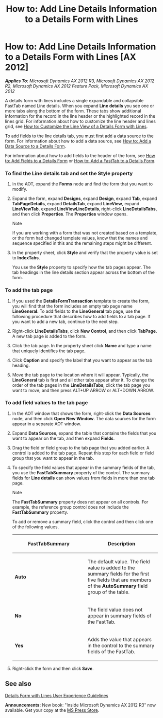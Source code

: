 ﻿---
title: 'How to: Add Line Details Information to a Details Form with Lines'
TOCTitle: 'How to: Add Line Details Information to a Details Form with Lines'
ms:assetid: 4988870e-9f39-43dd-89ff-fa5e1110e85d
ms:mtpsurl: https://msdn.microsoft.com/en-us/library/Hh528503(v=AX.60)
ms:contentKeyID: 37835251
ms.date: 05/18/2015
mtps_version: v=AX.60
---

# How to: Add Line Details Information to a Details Form with Lines [AX 2012]


_**Applies To:** Microsoft Dynamics AX 2012 R3, Microsoft Dynamics AX 2012 R2, Microsoft Dynamics AX 2012 Feature Pack, Microsoft Dynamics AX 2012_

A details form with lines includes a single expandable and collapsible FastTab named Line details. When you expand **Line details** you see one or more tabs along the bottom of the form. These tabs show additional information for the record in the line header or the highlighted record in the lines grid. For information about how to customize the line header and lines grid, see [How to: Customize the Line View of a Details Form with Lines](how-to-customize-the-line-view-of-a-details-form-with-lines.md).

To add fields to the line details tab, you must first add a data source to the form. For information about how to add a data source, see [How to: Add a Data Source to a Details Form](how-to-add-a-data-source-to-a-details-form.md).

For information about how to add fields to the header of the form, see [How to: Add Fields to a Details Form](how-to-add-fields-to-a-details-form.md) or [How to: Add a FastTab to a Details Form](how-to-add-a-fasttab-to-a-details-form.md).

### To find the Line details tab and set the Style property

1.  In the AOT, expand the **Forms** node and find the form that you want to modify.

2.  Expand the form, expand **Designs**, expand **Design**, expand **Tab**, expand **TabPageDetails**, expand **DetailsTab**, expand **LineView**, expand **LineViewTab**, expand **LineViewLineDetails**, right-click **LineDetailsTabs**, and then click **Properties**. The **Properties** window opens.
    

    > [!NOTE]
    > <P>If you are working with a form that was not created based on a template, or the form had changed template values, know that the names and sequence specified in this and the remaining steps might be different.</P>



3.  In the property sheet, click **Style** and verify that the property value is set to **IndexTabs**.
    
    You use the **Style** property to specify how the tab pages appear. The tab headings in the line details section appear across the bottom of the form.

### To add the tab page

1.  If you used the **DetailsFormTransaction** template to create the form, you will find that the form includes an empty tab page name **LineGeneral**. To add fields to the **LineGeneral** tab page, use the following procedure that describes how to add fields to a tab page. If you want to add a new tab, continue to the next step.

2.  Right-click **LineDetailsTabs**, click **New Control**, and then click **TabPage**. A new tab page is added to the form.

3.  Click the tab page. In the property sheet click **Name** and type a name that uniquely identifies the tab page.

4.  Click **Caption** and specify the label that you want to appear as the tab heading.

5.  Move the tab page to the location where it will appear. Typically, the **LineGeneral** tab is first and all other tabs appear after it. To change the order of the tab pages in the **LineDetailsTabs**, click the tab page you want to move, and then press ALT+UP ARROW or ALT+DOWN ARROW.

### To add field values to the tab page

1.  In the AOT window that shows the form, right-click the **Data Sources** node, and then click **Open New Window**. The data sources for the form appear in a separate AOT window.

2.  Expand **Data Sources**, expand the table that contains the fields that you want to appear on the tab, and then expand **Fields**.

3.  Drag the field or field group to the tab page that you added earlier. A control is added to the tab page. Repeat this step for each field or field group that you want to appear in the tab.

4.  To specify the field values that appear in the summary fields of the tab, you use the **FastTabSummary** property of the control. The summary fields for **Line details** can show values from fields in more than one tab page.
    

    > [!NOTE]
    > <P>The <STRONG>FastTabSummary</STRONG> property does not appear on all controls. For example, the reference group control does not include the <STRONG>FastTabSummary</STRONG> property.</P>

    
    To add or remove a summary field, click the control and then click one of the following values.
    
    <table>
    <colgroup>
    <col style="width: 50%" />
    <col style="width: 50%" />
    </colgroup>
    <thead>
    <tr class="header">
    <th><p>FastTabSummary</p></th>
    <th><p>Description</p></th>
    </tr>
    </thead>
    <tbody>
    <tr class="odd">
    <td><p><strong>Auto</strong></p></td>
    <td><p>The default value. The field value is added to the summary fields for the first five fields that are members of the <strong>AutoSummary</strong> field group of the table.</p></td>
    </tr>
    <tr class="even">
    <td><p><strong>No</strong></p></td>
    <td><p>The field value does not appear in summary fields of the FastTab.</p></td>
    </tr>
    <tr class="odd">
    <td><p><strong>Yes</strong></p></td>
    <td><p>Adds the value that appears in the control to the summary fields of the FastTab.</p></td>
    </tr>
    </tbody>
    </table>


5.  Right-click the form and then click **Save**.

## See also

[Details Form with Lines User Experience Guidelines](details-form-with-lines-user-experience-guidelines.md)

  
**Announcements:** New book: "Inside Microsoft Dynamics AX 2012 R3" now available. Get your copy at the [MS Press Store](https://www.microsoftpressstore.com/store/inside-microsoft-dynamics-ax-2012-r3-9780735685109).

